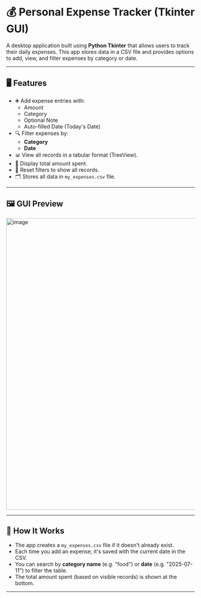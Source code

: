 
# 💰 Personal Expense Tracker (Tkinter GUI)

A desktop application built using **Python Tkinter** that allows users to track their daily expenses. This app stores data in a CSV file and provides options to add, view, and filter expenses by category or date.

---

## 🖥️ Features

- ➕ Add expense entries with:
  - Amount
  - Category
  - Optional Note
  - Auto-filled Date (Today's Date)
- 🔍 Filter expenses by:
  - **Category**
  - **Date**
- 📊 View all records in a tabular format (TreeView).
- 💸 Display total amount spent.
- 🧹 Reset filters to show all records.
- 🗂 Stores all data in `my_expenses.csv` file.

---

## 🖼️ GUI Preview

<img width="866" height="781" alt="image" src="https://github.com/user-attachments/assets/943d7cbd-dfeb-4eff-8369-f4d2831da2f2" />

---

## 🧾 How It Works

- The app creates a `my_expenses.csv` file if it doesn't already exist.
- Each time you add an expense, it's saved with the current date in the CSV.
- You can search by **category name** (e.g. "food") or **date** (e.g. "2025-07-11") to filter the table.
- The total amount spent (based on visible records) is shown at the bottom.

---


